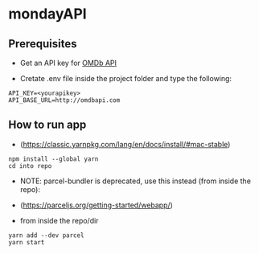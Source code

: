 # mondayAPI


## Prerequisites
- Get an API key for [OMDb API](https://www.omdbapi.com/)

- Cretate .env file inside the project folder and type the following:

```
API_KEY=<yourapikey>
API_BASE_URL=http://omdbapi.com
```

## How to run app
- (https://classic.yarnpkg.com/lang/en/docs/install/#mac-stable)

```
npm install --global yarn
cd into repo
```

- NOTE: parcel-bundler is deprecated, use this instead (from inside the repo):

- (https://parceljs.org/getting-started/webapp/)

- from inside the repo/dir

```
yarn add --dev parcel
yarn start 

